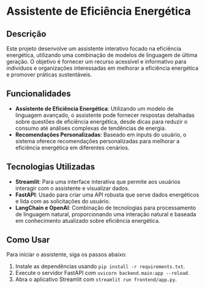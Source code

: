 
# Assistente de Eficiência Energética

## Descrição

Este projeto desenvolve um assistente interativo focado na eficiência energética, utilizando uma combinação de modelos de linguagem de última geração. O objetivo é fornecer um recurso acessível e informativo para indivíduos e organizações interessadas em melhorar a eficiência energética e promover práticas sustentáveis.

## Funcionalidades

- **Assistente de Eficiência Energética**: Utilizando um modelo de linguagem avançado, o assistente pode fornecer respostas detalhadas sobre questões de eficiência energética, desde dicas para reduzir o consumo até análises complexas de tendências de energia.
- **Recomendações Personalizadas**: Baseado em inputs do usuário, o sistema oferece recomendações personalizadas para melhorar a eficiência energética em diferentes cenários.

## Tecnologias Utilizadas

- **Streamlit**: Para uma interface interativa que permite aos usuários interagir com o assistente e visualizar dados.
- **FastAPI**: Usado para criar uma API robusta que serve dados energéticos e lida com as solicitações do usuário.
- **LangChain e OpenAI**: Combinação de tecnologias para processamento de linguagem natural, proporcionando uma interação natural e baseada em conhecimento atualizado sobre eficiência energética.

## Como Usar

Para iniciar o assistente, siga os passos abaixo:

1. Instale as dependências usando `pip install -r requirements.txt`.
2. Execute o servidor FastAPI com `uvicorn backend.main:app --reload`.
3. Abra o aplicativo Streamlit com `streamlit run frontend/app.py`.

